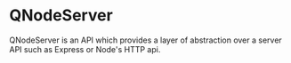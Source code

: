 # QNodeServer

QNodeServer is an API which provides a layer of abstraction over a server API such as Express or Node's HTTP api.